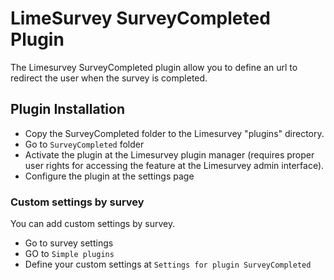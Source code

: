 # LimeSurvey SurveyCompleted Plugin

The Limesurvey SurveyCompleted plugin allow you to define an url to redirect the user when the survey is completed.

## Plugin Installation

- Copy the SurveyCompleted folder to the Limesurvey "plugins" directory.
- Go to `SurveyCompleted` folder
- Activate the plugin at the Limesurvey plugin manager (requires proper user rights for accessing the feature at the Limesurvey admin interface).
- Configure the plugin at the settings page

### Custom settings by survey
You can add custom settings by survey.

- Go to survey settings
- GO to `Simple plugins`
- Define your custom settings at `Settings for plugin SurveyCompleted `

